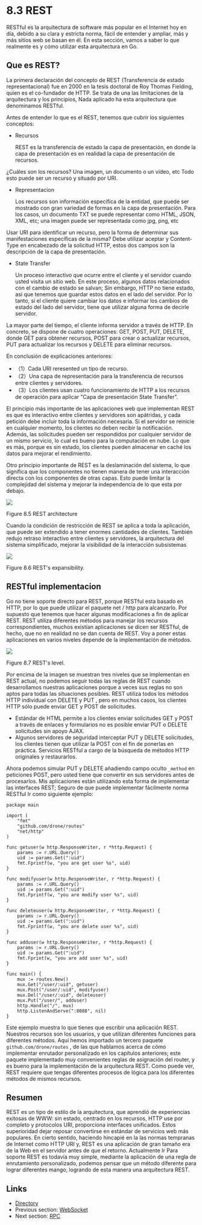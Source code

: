 # 8.3 REST

RESTful es la arquitectura de software más popular en el Internet hoy en día, debido a su clara y estricta norma, fácil de entender y ampliar, más y más sitios web se basan en él. En esta sección, vamos a saber lo que realmente es y cómo utilizar esta arquitectura en Go.

## Que es REST?

La primera declaración del concepto de REST (Transferencia de estado representacional) fue en 2000 en la tesis doctoral de Roy Thomas Fielding, quien es el co-fundador de HTTP. Se trata de una las limitaciones de la arquitectura y los principios, Nada aplicado ha esta arquitectura que denominamos RESTful.

Antes de entender lo que es el REST, tenemos que cubrir los siguientes conceptos:

- Recursos

  	REST es la transferencia de estado la capa de presentación, en donde la capa de presentación es en realidad la capa de presentación de recursos.

¿Cuáles son los recursos? Una imagen, un documento o un vídeo, etc Todo esto puede ser un recurso y situado por URI.

- Representacion

	Los recursos son información específica de la entidad, que puede ser mostrado con gran variedad de formas en la capa de presentación. Para los casos, un documento TXT se puede representar como HTML, JSON, XML, etc; una imagen puede ser representada como jpg, png, etc

Usar URI para identificar un recurso, pero la forma de determinar sus manifestaciones específicas de la misma? Debe utilizar aceptar y Content-Type en encabezado de la solicitud HTTP, estos dos campos son la descripción de la capa de presentación.

- State Transfer

	Un proceso interactivo que ocurre entre el cliente y el servidor cuando usted visita un sitio web. En este proceso, algunos datos relacionados con el cambio de estado se salvan; Sin embargo, HTTP no tiene estado, así que tenemos que guardar estos datos en el lado del servidor. Por lo tanto, si el cliente quiere cambiar los datos e informar los cambios de estado del lado del servidor, tiene que utilizar alguna forma de decirle servidor.

La mayor parte del tiempo, el cliente informa servidor a través de HTTP. En concreto, se dispone de cuatro operaciones: GET, POST, PUT, DELETE, donde GET para obtener recursos, POST para crear o actualizar recursos, PUT para actualizar los recursos y DELETE para eliminar recursos.

En conclusión de explicaciones anteriores:

- （1）Cada URI reresented un tipo de recurso.
- （2）Una capa de representación para la transferencia de recursos entre clientes y servidores.
- （3）Los clientes usan cuatro funcionamiento de HTTP a los recursos de operación para aplicar "Capa de presentación State Transfer".

El principio más importante de las aplicaciones web que implementan REST es que es interactivo entre clientes y servidores son apátridas, y cada petición debe incluir toda la información necesaria. Si el servidor se reinicie en cualquier momento, los clientes no deben recibir la notificación. Además, las solicitudes pueden ser respondidos por cualquier servidor de un mismo servicio, lo cual es bueno para la computación en nube. Lo que es más, porque es sin estado, los clientes pueden almacenar en caché los datos para mejorar el rendimiento.

Otro principio importante de REST es la deslaminación del sistema, lo que significa que los componentes no tienen manera de tener una interacción directa con los componentes de otras capas. Esto puede limitar la complejidad del sistema y mejorar la independencia de lo que esta por debajo.

![](images/8.3.rest2.png?raw=true)

Figure 8.5 REST architecture

Cuando la condición de restricción de REST se aplica a toda la aplicación, que puede ser extendido a tener enormes cantidades de clientes. También redujo retraso interactivo entre clientes y servidores, la arquitectura del sistema simplificado, mejorar la visibilidad de la interacción subsistemas

![](images/8.3.rest.png?raw=true)

Figure 8.6 REST's expansibility.

## RESTful implementacion

Go no tiene soporte directo para REST, porque RESTful esta basado en HTTP, por lo que puede utilizar el paquete net / http para alcanzarlo. Por supuesto que tenemos que hacer algunas modificaciones a fin de aplicar REST. REST utiliza diferentes métodos para manejar los recursos correspondientes, muchos existían aplicaciones se dicen ser RESTful, de hecho, que no en realidad no se dan cuenta de REST. Voy a poner estas aplicaciones en varios niveles depende de la implementación de métodos.

![](images/8.3.rest3.png?raw=true)

Figure 8.7 REST's level.

Por encima de la imagen se muestran tres niveles que se implementan en REST actual, no podemos seguir todas las reglas de REST cuando desarrollamos nuestras aplicaciones porque a veces sus reglas no son aptos para todas las situaciones posibles. REST utiliza todos los métodos HTTP individual con DELETE y PUT , pero en muchos casos, los clientes HTTP sólo puede enviar GET y POST de solicitudes.

- Estándar de HTML permite a los clientes enviar solicitudes GET y POST a través de enlaces y formularios no es posible enviar PUT o DELETE solicitudes sin apoyo AJAX.
- Algunos servidores de seguridad interceptar PUT y DELETE solicitudes, los clientes tienen que utilizar la POST con el fin de ponerlas en práctica. Servicios RESTful a cargo de la búsqueda de métodos HTTP originales y restaurarlos.

Ahora podemos simular PUT y DELETE añadiendo campo oculto `_method` en peticiones POST, pero usted tiene que convertir en sus servidores antes de procesarlos. Mis aplicaciones están utilizando esta forma de implementar las interfaces REST; Seguro de que puede implementar fácilmente norma RESTful Ir como siguiente ejemplo:


	package main

	import (
		"fmt"
		"github.com/drone/routes"
		"net/http"
	)

	func getuser(w http.ResponseWriter, r *http.Request) {
		params := r.URL.Query()
		uid := params.Get(":uid")
		fmt.Fprintf(w, "you are get user %s", uid)
	}

	func modifyuser(w http.ResponseWriter, r *http.Request) {
		params := r.URL.Query()
		uid := params.Get(":uid")
		fmt.Fprintf(w, "you are modify user %s", uid)
	}

	func deleteuser(w http.ResponseWriter, r *http.Request) {
		params := r.URL.Query()
		uid := params.Get(":uid")
		fmt.Fprintf(w, "you are delete user %s", uid)
	}

	func adduser(w http.ResponseWriter, r *http.Request) {
		params := r.URL.Query()
		uid := params.Get(":uid")
		fmt.Fprint(w, "you are add user %s", uid)
	}

	func main() {
		mux := routes.New()
		mux.Get("/user/:uid", getuser)
		mux.Post("/user/:uid", modifyuser)
		mux.Del("/user/:uid", deleteuser)
		mux.Put("/user/", adduser)
		http.Handle("/", mux)
		http.ListenAndServe(":8088", nil)
	}

Este ejemplo muestra lo que tienes que escribir una aplicación REST. Nuestros recursos son los usuarios, y que utilizan diferentes funciones para diferentes métodos. Aquí hemos importado un tercero paquete `github.com/drone/routes` , de las que hablamos acerca de cómo implementar enrutador personalizado en los capítulos anteriores; este paquete implementado muy convenientes reglas de asignación del router, y es bueno para la implementación de la arquitectura REST. Como puede ver, REST requiere que tengas diferentes procesos de lógica para los diferentes métodos de mismos recursos.


## Resumen

REST es un tipo de estilo de la arquitectura, que aprendió de experiencias exitosas de WWW: sin estado, centrado en los recursos, HTTP use por completo y protocolos URI, proporciona interfaces unificados. Estos superioridad dejar reposar convertirse en estándar de servicios web más populares. En cierto sentido, haciendo hincapié en la las normas tempranas de Internet como HTTP URI y, REST es una aplicación de gran tamaño era de la Web en el servidor antes de que el retorno. Actualmente Ir Para soporte REST es todavía muy simple, mediante la aplicación de una regla de enrutamiento personalizado, podemos pensar que un método diferente para lograr diferentes mango, logrando de esta manera una arquitectura REST.

## Links

- [Directory](preface.md)
- Previous section: [WebSocket](08.2.md)
- Next section: [RPC](08.4.md)
